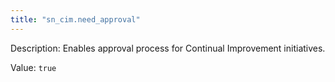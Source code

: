 ```yaml
---
title: "sn_cim.need_approval"
---
```


Description: Enables approval process for Continual Improvement initiatives.

Value: `true`